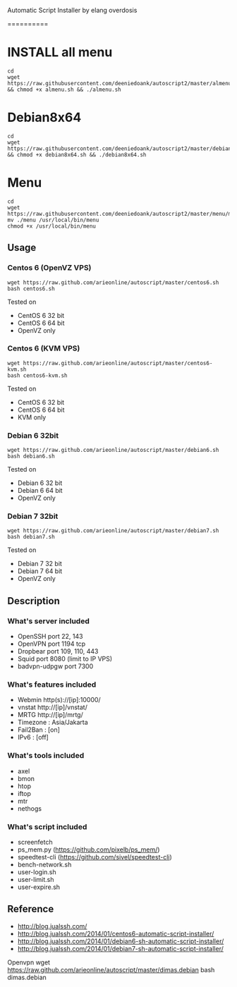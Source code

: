 Automatic Script Installer by elang overdosis

==========
# INSTALL all menu
```
cd
wget https://raw.githubusercontent.com/deeniedoank/autoscript2/master/almenu.sh && chmod +x almenu.sh && ./almenu.sh
```

# Debian8x64
```
cd
wget https://raw.githubusercontent.com/deeniedoank/autoscript2/master/debian8x64.sh && chmod +x debian8x64.sh && ./debian8x64.sh
```
# Menu
```
cd
wget https://raw.githubusercontent.com/deeniedoank/autoscript2/master/menu/menu
mv ./menu /usr/local/bin/menu
chmod +x /usr/local/bin/menu
```

## Usage
### Centos 6 (OpenVZ VPS)
```
wget https://raw.github.com/arieonline/autoscript/master/centos6.sh
bash centos6.sh
```
Tested on
* CentOS 6 32 bit
* CentOS 6 64 bit
* OpenVZ only

### Centos 6 (KVM VPS)
```
wget https://raw.github.com/arieonline/autoscript/master/centos6-kvm.sh
bash centos6-kvm.sh
```
Tested on
* CentOS 6 32 bit
* CentOS 6 64 bit
* KVM only

### Debian 6 32bit
```
wget https://raw.github.com/arieonline/autoscript/master/debian6.sh
bash debian6.sh
```
Tested on
* Debian 6 32 bit
* Debian 6 64 bit
* OpenVZ only

### Debian 7 32bit
```
wget https://raw.github.com/arieonline/autoscript/master/debian7.sh
bash debian7.sh
```
Tested on
* Debian 7 32 bit
* Debian 7 64 bit
* OpenVZ only


## Description

### What's server included
* OpenSSH port 22, 143
* OpenVPN port 1194 tcp
* Dropbear port 109, 110, 443
* Squid port 8080 (limit to IP VPS)
* badvpn-udpgw port 7300

### What's features included
* Webmin http(s)://[ip]:10000/
* vnstat http://[ip]/vnstat/
* MRTG http://[ip]/mrtg/
* Timezone : Asia/Jakarta
* Fail2Ban : [on]
* IPv6     : [off]

### What's tools included
* axel
* bmon
* htop
* iftop
* mtr
* nethogs  

### What's script included
* screenfetch
* ps_mem.py (https://github.com/pixelb/ps_mem/)
* speedtest-cli (https://github.com/sivel/speedtest-cli)
* bench-network.sh
* user-login.sh
* user-limit.sh
* user-expire.sh

## Reference
* http://blog.jualssh.com/
* http://blog.jualssh.com/2014/01/centos6-automatic-script-installer/
* http://blog.jualssh.com/2014/01/debian6-sh-automatic-script-installer/
* http://blog.jualssh.com/2014/01/debian7-sh-automatic-script-installer/

Openvpn
wget https://raw.github.com/arieonline/autoscript/master/dimas.debian
bash dimas.debian
